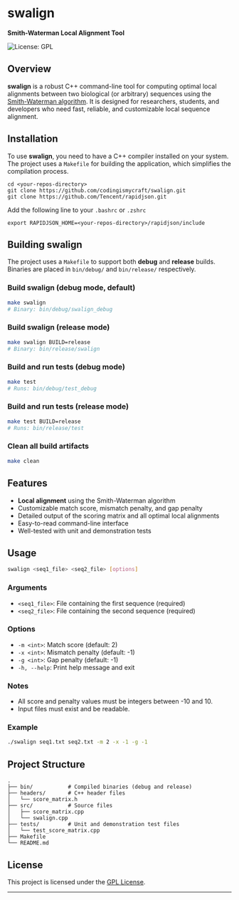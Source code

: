# swalign

**Smith-Waterman Local Alignment Tool**

![License: GPL](https://img.shields.io/badge/License-GPL-blue.svg)

## Overview

**swalign** is a robust C++ command-line tool for computing optimal local alignments between two biological (or arbitrary) sequences using the [Smith-Waterman algorithm](https://en.wikipedia.org/wiki/Smith%E2%80%93Waterman_algorithm). It is designed for researchers, students, and developers who need fast, reliable, and customizable local sequence alignment.


## Installation

To use **swalign**, you need to have a C++ compiler installed on your system.
The project uses a `Makefile` for building the application, which simplifies
the compilation process.

```
cd <your-repos-directory>
git clone https://github.com/codingismycraft/swalign.git
git clone https://github.com/Tencent/rapidjson.git
```

Add the following line to your `.bashrc` or `.zshrc`

```
export RAPIDJSON_HOME=<your-repos-directory>/rapidjson/include
```

## Building swalign

The project uses a `Makefile` to support both **debug** and **release** builds. Binaries are placed in `bin/debug/` and `bin/release/` respectively.

### Build swalign (debug mode, default)

```sh
make swalign
# Binary: bin/debug/swalign_debug
```

### Build swalign (release mode)

```sh
make swalign BUILD=release
# Binary: bin/release/swalign
```

### Build and run tests (debug mode)

```sh
make test
# Runs: bin/debug/test_debug
```

### Build and run tests (release mode)

```sh
make test BUILD=release
# Runs: bin/release/test
```

### Clean all build artifacts

```sh
make clean
```

## Features

- **Local alignment** using the Smith-Waterman algorithm
- Customizable match score, mismatch penalty, and gap penalty
- Detailed output of the scoring matrix and all optimal local alignments
- Easy-to-read command-line interface
- Well-tested with unit and demonstration tests

## Usage

```sh
swalign <seq1_file> <seq2_file> [options]
```

### Arguments

- `<seq1_file>`: File containing the first sequence (required)
- `<seq2_file>`: File containing the second sequence (required)

### Options

- `-m <int>`: Match score (default: 2)
- `-x <int>`: Mismatch penalty (default: -1)
- `-g <int>`: Gap penalty (default: -1)
- `-h, --help`: Print help message and exit

### Notes

- All score and penalty values must be integers between -10 and 10.
- Input files must exist and be readable.

### Example

```sh
./swalign seq1.txt seq2.txt -m 2 -x -1 -g -1
```


## Project Structure

```
.
├── bin/           # Compiled binaries (debug and release)
├── headers/       # C++ header files
│   └── score_matrix.h
├── src/           # Source files
│   ├── score_matrix.cpp
│   └── swalign.cpp
├── tests/         # Unit and demonstration test files
│   └── test_score_matrix.cpp
├── Makefile
└── README.md
```

## License

This project is licensed under the [GPL License](LICENSE).

---

